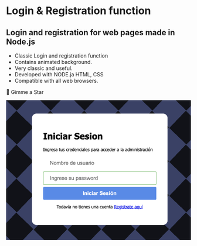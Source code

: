 # Login & Registration function
## Login and registration for web pages made in Node.js

- Classic Login and registration function
- Contains animated background.
- Very classic and useful.
- Developed with NODE.ja HTML, CSS
- Compatible with all web browsers.

💙 Gimme a Star

![preview img](/login.png)
